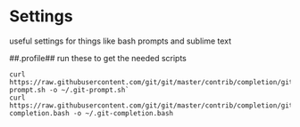 Settings
========

useful settings for things like bash prompts and sublime text

##.profile##
run these to get the needed scripts
```
curl https://raw.githubusercontent.com/git/git/master/contrib/completion/git-prompt.sh -o ~/.git-prompt.sh`
curl https://raw.githubusercontent.com/git/git/master/contrib/completion/git-completion.bash -o ~/.git-completion.bash
```
